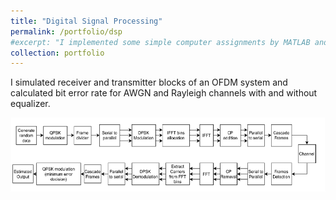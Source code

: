 ```yaml
---
title: "Digital Signal Processing"
permalink: /portfolio/dsp
#excerpt: "I implemented some simple computer assignments by MATLAB and its toolboxes in fall 2020"
collection: portfolio
---
```

I simulated receiver and transmitter blocks of an OFDM system and calculated bit error rate for AWGN and Rayleigh
channels with and without equalizer.


![](/images/OFDM.png)
